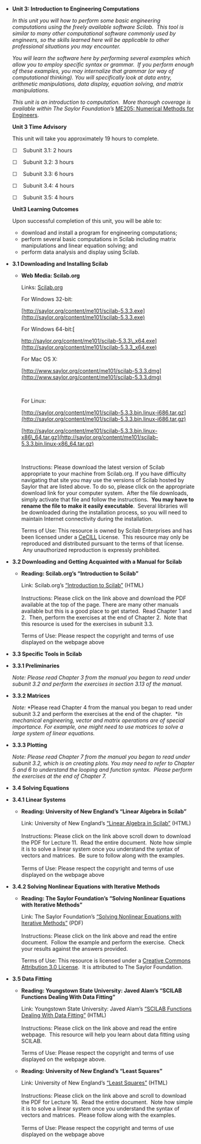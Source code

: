-   **Unit 3: Introduction to Engineering Computations**  

    *In this unit you will how to perform some basic engineering
    computations using the freely available software Scilab.  This tool
    is similar to many other computational software commonly used by
    engineers, so the skills learned here will be applicable to other
    professional situations you may encounter.*  
       
     *You will learn the software here by performing several examples
    which allow you to employ specific syntax or grammar.  If you
    perform enough of these examples, you may internalize that grammar
    (or way of computational thinking). You will specifically look at
    data entry, arithmetic manipulations, data display, equation
    solving, and matrix manipulations.*  
       
     *This unit is an introduction to computation.  More thorough
    coverage is available within The Saylor Foundation’s* [ME205:
    Numerical Methods for
    Engineers](http://www.saylor.org/courses/me205/).

    **Unit 3 Time Advisory**  

    This unit will take you approximately 19 hours to complete.  
       
     ☐    Subunit 3.1: 2 hours  
       
     ☐    Subunit 3.2: 3 hours  
       
     ☐    Subunit 3.3: 6 hours  
       
     ☐    Subunit 3.4: 4 hours  
       
     ☐    Subunit 3.5: 4 hours

    **Unit3 Learning Outcomes**  

    Upon successful completion of this unit, you will be able to:

    -   download and install a program for engineering computations;
    -   perform several basic computations in Scilab including matrix
        manipulations and linear equation solving; and
    -   perform data analysis and display using Scilab.
-   **3.1 Downloading and Installing Scilab**  
    -   **Web Media: Scilab.org**

        Links: [Scilab.org](http://www.scilab.org/)  
           
         For Windows 32-bit:  

        [http://saylor.org/content/me101/scilab-5.3.3.exe](http://saylor.org/content/me101/scilab-5.3.3.exe)

          
         For Windows 64-bit:[  

        http://saylor.org/content/me101/scilab-5.3.3\_x64.exe](http://saylor.org/content/me101/scilab-5.3.3_x64.exe)  
           
         For Mac OS X:  

        [http://www.saylor.org/content/me101/scilab-5.3.3.dmg](http://www.saylor.org/content/me101/scilab-5.3.3.dmg)

         

        For Linux:  

        [http://saylor.org/content/me101/scilab-5.3.3.bin.linux-i686.tar.gz](http://saylor.org/content/me101/scilab-5.3.3.bin.linux-i686.tar.gz)

        [http://saylor.org/content/me101/scilab-5.3.3.bin.linux-x86\_64.tar.gz](http://saylor.org/content/me101/scilab-5.3.3.bin.linux-x86_64.tar.gz)

         

        Instructions: Please download the latest version of Scilab
        appropriate to your machine from Scilab.org. If you have
        difficulty navigating that site you may use the versions of
        Scilab hosted by Saylor that are listed above. To do so, please
        click on the appropriate download link for your computer system.
         After the file downloads, simply activate that file and follow
        the instructions.  **You may have to rename the file to make it
        easily executable**.  Several libraries will be downloaded
        during the installation process, so you will need to maintain
        Internet connectivity during the installation.  
           
         Terms of Use: This resource is owned by Scilab Enterprises and
        has been licensed under a
        [CeCILL](http://www.scilab.org/scilab/license) License.  This
        resource may only be reproduced and distributed pursuant to the
        terms of that license.  Any unauthorized reproduction is
        expressly prohibited.

-   **3.2 Downloading and Getting Acquainted with a Manual for Scilab**
     
    -   **Reading: Scilab.org’s “Introduction to Scilab”**

        Link: Scilab.org’s [“Introduction to
        Scilab”](http://www.scilab.org/support/documentation/tutorials)
        (HTML)  
            
         Instructions: Please click on the link above and download the
        PDF available at the top of the page. There are many other
        manuals available but this is a good place to get started.  Read
        Chapter 1 and 2.  Then, perform the exercises at the end of
        Chapter 2.  Note that this resource is used for the exercises in
        subunit 3.3.  
           
         Terms of Use: Please respect the copyright and terms of use
        displayed on the webpage above

-   **3.3 Specific Tools in Scilab**  
-   **3.3.1 Preliminaries**  

    *Note: Please read Chapter 3 from the manual you began to read under
    subunit 3.2 and perform the exercises in section 3.13 of the
    manual.*

-   **3.3.2 Matrices**  

    *Note:* *Please read Chapter 4 from the manual you began to read
    under subunit 3.2 and perform the exercises at the end of the
    chapter.  **In mechanical engineering, vector and matrix operations
    are of special importance. For example, one might need to use
    matrices to solve a large system of linear equations.*

-   **3.3.3 Plotting**  

    *Note: Please read Chapter 7 from the manual you began to read under
    subunit 3.2, which is on creating plots. You may need to refer to
    Chapter 5 and 6 to understand the looping and function syntax.
     Please perform the exercises at the end of Chapter 7.*

-   **3.4 Solving Equations**  
-   **3.4.1 Linear Systems**  
    -   **Reading: University of New England’s “Linear Algebra in
        Scilab”**

        Link: University of New England’s [“Linear Algebra in
        Scilab”](http://turing.une.edu.au/~amth142/Lectures/) (HTML)  
            
         Instructions: Please click on the link above scroll down to
        download the PDF for Lecture 11.  Read the entire document.
         Note how simple it is to solve a linear system once you
        understand the syntax of vectors and matrices.  Be sure to
        follow along with the examples.  
            
         Terms of Use: Please respect the copyright and terms of use
        displayed on the webpage above

-   **3.4.2 Solving Nonlinear Equations with Iterative Methods**  
    -   **Reading: The Saylor Foundation’s “Solving Nonlinear Equations
        with Iterative Methods”**

        Link: The Saylor Foundation’s [“Solving Nonlinear Equations with
        Iterative
        Methods”](http://www.saylor.org/site/wp-content/uploads/2012/09/3.4.2-Solving-Nonlinear-Equations-with-Iterative-Methods.pdf) (PDF)  
            
         Instructions: Please click on the link above and read the
        entire document.  Follow the example and perform the exercise.
         Check your results against the answers provided.  
           
         Terms of Use: This resource is licensed under a [Creative
        Commons Attribution 3.0
        License](http://creativecommons.org/licenses/by/3.0/).  It is
        attributed to The Saylor Foundation.

-   **3.5 Data Fitting**  
    -   **Reading: Youngstown State University: Javed Alam’s “SCILAB
        Functions Dealing With Data Fitting”**

        Link: Youngstown State University: Javed Alam’s [“SCILAB
        Functions Dealing With Data
        Fitting”](http://www.eng.ysu.edu/~jalam/engr6924s07/sessions/session27/session27.htm) (HTML)  
            
         Instructions: Please click on the link above and read the
        entire webpage.  This resource will help you learn about data
        fitting using SCILAB.  
           
         Terms of Use: Please respect the copyright and terms of use
        displayed on the webpage above.

    -   **Reading: University of New England’s “Least Squares”**

        Link: University of New England’s [“Least
        Squares”](http://turing.une.edu.au/~amth142/Lectures/) (HTML)  
            
         Instructions: Please click on the link above and scroll to
        download the PDF for Lecture 16.  Read the entire document.
         Note how simple it is to solve a linear system once you
        understand the syntax of vectors and matrices.  Please follow
        along with the examples.  
            
         Terms of Use: Please respect the copyright and terms of use
        displayed on the webpage above
